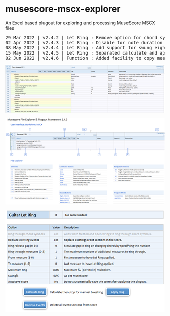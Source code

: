 # musescore-mscx-explorer
An Excel based plugout for exploring and processing MuseScore MSCX files
<pre>
29 Mar 2022 | v2.4.2 | Let Ring : Remove option for chord symbol stopping ring - use ghost notes
02 Apr 2022 | v2.4.3 | Let Ring : Disable for note duration greater than crotchet
08 May 2022 | v2.4.4 | Let Ring : Add support for swung eighth notes via a parameter
15 May 2022 | v2.4.5 | Let Ring : Separated calculate and apply phases to allow manual editing
02 Jun 2022 | v2.4.6 | Function : Added facility to copy measures and all their elements
</pre>

![01](https://github.com/yonah-ag/musescore-mscx-explorer/blob/main/images/MuseFx01.png)

![02](https://github.com/yonah-ag/musescore-mscx-explorer/blob/main/images/MuseFx02.png)

![03](https://github.com/yonah-ag/musescore-mscx-explorer/blob/main/images/MuseFx05.png)
